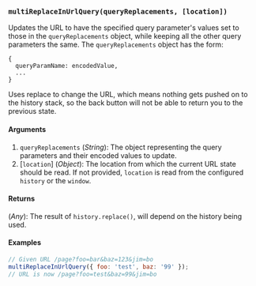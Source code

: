 ### `multiReplaceInUrlQuery(queryReplacements, [location])`

Updates the URL to have the specified query parameter's values set to those in the `queryReplacements` object, while keeping all the other query parameters the same. The `queryReplacements` object has the form:

```
{
  queryParamName: encodedValue,
  ...
}
```

Uses replace to change the URL, which means nothing gets pushed on to the history stack, so the back button will not be able to return you to the previous state.

#### Arguments

1. `queryReplacements` (*String*): The object representing the query parameters and their encoded values to update.
1. [`location`] (*Object*): The location from which the current URL state should be read. If not provided, `location` is read from the configured `history` or the `window`.

#### Returns

(*Any*): The result of `history.replace()`, will depend on the history being used.

#### Examples

```js
// Given URL /page?foo=bar&baz=123&jim=bo
multiReplaceInUrlQuery({ foo: 'test', baz: '99' });
// URL is now /page?foo=test&baz=99&jim=bo
```
